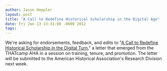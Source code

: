 ```yaml
---
author: Jason Heppler
layout: post
title: "A Call to Redefine Historical Scholarship in the Digital Age"
date: Fri Jan 13 13:31:08 -0600 2012
tags:  
---
```

We're asking for endorsements, feedback, and edits to "[A Call to Redefine Historical Scholarship in the Digital Turn](https://docs.google.com/document/d/13D5HjjcnnAHoNaUIjwFHET83_r7kYtM0CPTYGhcMrjM/edit)," a letter that emerged from the THATcamp AHA in a session on training, tenure, and promotion. The letter will be submitted to the American Historical Association's Research Division next week.